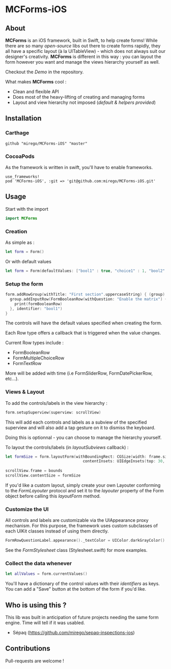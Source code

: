 # MCForms-iOS

## About
**MCForms** is an iOS framework, built in Swift, to help create forms!
While there are so many *open-source* libs out there to create forms rapidly, they all have a specific layout (à la UITableView) - which does not always suit our designer's creativity. **MCForms** is different in this way : you can layout the form however you want and manage the views hierarchy yourself as well.

Checkout the *Demo* in the repository.

What makes **MCForms** cool :

* Clean and flexible API
* Does most of the heavy-lifting of creating and managing forms
* Layout and view hierarchy not imposed (*default & helpers provided*)

## Installation

### Carthage
```
github "mirego/MCForms-iOS" "master"
```
### CocoaPods
As the framework is written in swift, you'll have to enable frameworks.
```
use_frameworks!
pod 'MCForms-iOS', :git => 'git@github.com:mirego/MCForms-iOS.git'
```

## Usage

Start with the import
```swift
import MCForms
```

### Creation
As simple as :
```swift
let form = Form()
```
Or with default values
```swift
let form = Form(defaultValues: ["bool1" : true, "choice1" : 1, "bool2" : false])
```

### Setup the form
```swift
form.addRowGroup(withTitle: "First section".uppercaseString) { (group) in
  group.addInputRow(FormBooleanRow(withQuestion: "Enable the matrix") { (formBooleanRow) in
    print(formBooleanRow)
  }, identifier: "bool1")
}
```
The controls will have the default values specified when creating the form.

Each Row type offers a callback that is triggered when the value changes.

Current Row types include :

* FormBooleanRow
* FormMultipleChoiceRow
* FormTextRow

More will be added with time (i.e FormSliderRow, FormDatePickerRow, etc...).

### Views & Layout

To add the controls/labels in the view hierarchy :
```swift
form.setupSuperview(superview: scrollView)
```
This will add each controls and labels as a subview of the specified superview and will also add a tap gesture on it to dismiss the keyboard.

Doing this is optionnal - you can choose to manage the hierarchy yourself.

To layout the controls/labels (in *layoutSubviews* callback) :

```swift
let formSize = form.layoutForm(withBoundingRect: CGSize(width: frame.size.width, height: .max),
                                  contentInsets: UIEdgeInsets(top: 30, left: 10, bottom: 10, right: 10))
        
scrollView.frame = bounds
scrollView.contentSize = formSize
```
If you'd like a custom layout, simply create your own Layouter conforming to the *FormLayouter* protocol and set it to the *layouter* property of the Form object before calling this *layoutForm* method.

### Customize the UI

All controls and labels are customizable via the UIAppearance proxy mechanism. For this purpose, the framework uses custom subclasses of each UIKit classes instead of using them directly.

```swift
FormRowQuestionLabel.appearance()._textColor = UIColor.darkGrayColor()
```
See the *FormStylesheet* class (Stylesheet.swift) for more examples.

### Collect the data whenever
```swift
let allValues = form.currentValues()
```
You'll have a dictionary of the control values with their *identifiers* as keys.
You can add a "Save" button at the bottom of the form if you'd like.

## Who is using this ?
This lib was built in anticipation of future projects needing the same form engine. Time will tell if it was usabled.

* Sépaq (https://github.com/mirego/sepaq-inspections-ios)

## Contributions
Pull-requests are welcome !
